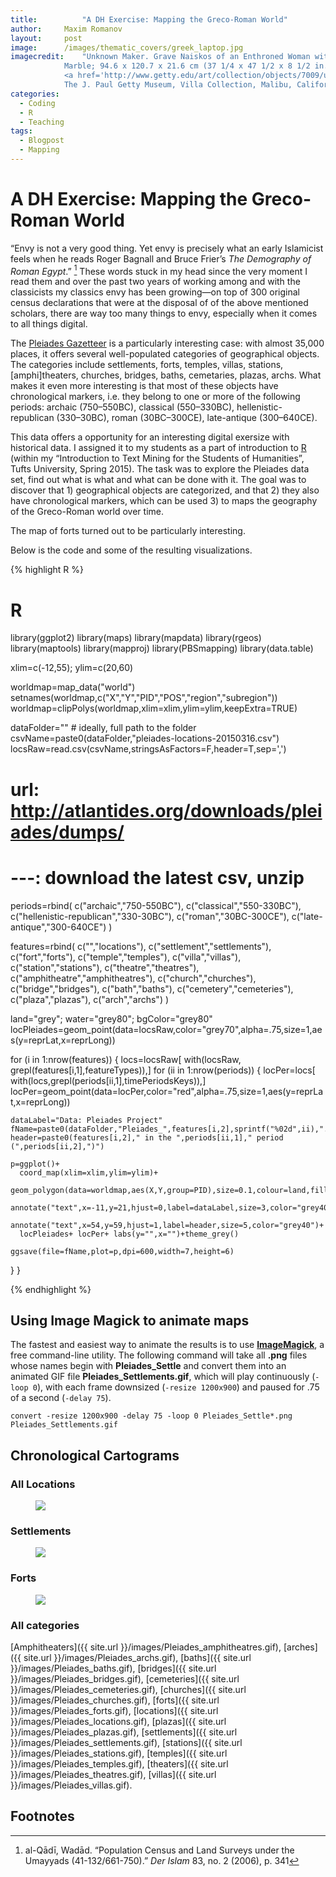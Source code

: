 ```yaml
---
title:			"A DH Exercise: Mapping the Greco-Roman World"
author:		Maxim Romanov
layout:		post
image:		/images/thematic_covers/greek_laptop.jpg
imagecredit:	"Unknown Maker. Grave Naiskos of an Enthroned Woman with an Attendant, about 100 B.C.,
			Marble; 94.6 x 120.7 x 21.6 cm (37 1/4 x 47 1/2 x 8 1/2 in.). 
			<a href='http://www.getty.edu/art/collection/objects/7009/unknown-maker-grave-naiskos-of-an-enthroned-woman-with-an-attendant-east-greek-about-100-bc/' target='_blank'>
			The J. Paul Getty Museum, Villa Collection, Malibu, California</a>."
categories:
  - Coding
  - R
  - Teaching
tags:
  - Blogpost
  - Mapping
---
```


# A DH Exercise: Mapping the Greco-Roman World

“Envy is not a very good thing. Yet envy is precisely what an early Islamicist feels when he reads Roger Bagnall and Bruce Frier’s *The Demography of Roman Egypt*.” [^fn1] These words stuck in my head since the very moment I read them and over the past two years of working among and with the classicists my classics envy has been growing—on top of 300 original census declarations that were at the disposal of of the above mentioned scholars, there are way too many things to envy, especially when it comes to all things digital.

The [Pleiades Gazetteer](http://pleiades.stoa.org/) is a particularly interesting case: with almost 35,000 places, it offers several well-populated categories of geographical objects. The categories include settlements, forts, temples, villas, stations, [amphi]theaters, churches, bridges, baths, cemetaries, plazas, archs. What makes it even more interesting is that most of these objects have chronological markers, i.e. they belong to one or more of the following periods: archaic (750–550BC), classical (550–330BC), hellenistic-republican (330–30BC), roman (30BC–300CE), late-antique (300–640CE).

This data offers a opportunity for an interesting digital exersize with historical data. I assigned it to my students as a part of introduction to [R](https://www.r-project.org/) (within my “Introduction to Text Mining for the Students of Humanities”, Tufts University, Spring 2015). The task was to explore the Pleiades data set, find out what is what and what can be done with it. The goal was to discover that 1) geographical objects are categorized, and that 2) they also have chronological markers, which can be used 3) to maps the geography of the Greco-Roman world over time.

The map of forts turned out to be particularly interesting.

Below is the code and some of the resulting visualizations.

{% highlight R %}

# R

library(ggplot2)
library(maps)
library(mapdata)
library(rgeos)
library(maptools)
library(mapproj)
library(PBSmapping)
library(data.table)

xlim=c(-12,55); ylim=c(20,60)

worldmap=map_data("world")
setnames(worldmap,c("X","Y","PID","POS","region","subregion"))
worldmap=clipPolys(worldmap,xlim=xlim,ylim=ylim,keepExtra=TRUE)

dataFolder="" # ideally, full path to the folder
csvName=paste0(dataFolder,"pleiades-locations-20150316.csv")
locsRaw=read.csv(csvName,stringsAsFactors=F,header=T,sep=',')
# url: http://atlantides.org/downloads/pleiades/dumps/
# ---: download the latest csv, unzip 

periods=rbind(
  c("archaic","750-550BC"),
  c("classical","550-330BC"),
  c("hellenistic-republican","330-30BC"),
  c("roman","30BC-300CE"),
  c("late-antique","300-640CE")
  )

features=rbind(
  c("","locations"),
  c("settlement","settlements"),
  c("fort","forts"),
  c("temple","temples"),
  c("villa","villas"),
  c("station","stations"),
  c("theatre","theatres"),
  c("amphitheatre","amphitheatres"),
  c("church","churches"),
  c("bridge","bridges"),
  c("bath","baths"),
  c("cemetery","cemeteries"),
  c("plaza","plazas"),
  c("arch","archs")
)

land="grey"; water="grey80"; bgColor="grey80"
locPleiades=geom_point(data=locsRaw,color="grey70",alpha=.75,size=1,aes(y=reprLat,x=reprLong))

for (i in 1:nrow(features)) {
  locs=locsRaw[ with(locsRaw, grepl(features[i,1],featureTypes)),]
  for (ii in 1:nrow(periods)) {
    locPer=locs[ with(locs,grepl(periods[ii,1],timePeriodsKeys)),]
    locPer=geom_point(data=locPer,color="red",alpha=.75,size=1,aes(y=reprLat,x=reprLong))
    
    dataLabel="Data: Pleiades Project"
    fName=paste0(dataFolder,"Pleiades_",features[i,2],sprintf("%02d",ii),".png")
    header=paste0(features[i,2]," in the ",periods[ii,1]," period (",periods[ii,2],")")
    
    p=ggplot()+
      coord_map(xlim=xlim,ylim=ylim)+
      geom_polygon(data=worldmap,aes(X,Y,group=PID),size=0.1,colour=land,fill=water,alpha=1)+
      annotate("text",x=-11,y=21,hjust=0,label=dataLabel,size=3,color="grey40")+
      annotate("text",x=54,y=59,hjust=1,label=header,size=5,color="grey40")+ 
      locPleiades+ locPer+ labs(y="",x="")+theme_grey()
    
    ggsave(file=fName,plot=p,dpi=600,width=7,height=6)
  }
}

{% endhighlight %}

## Using Image Magick to animate maps
The fastest and easiest way to animate the results is to use [**ImageMagick**](http://www.imagemagick.org/), a free command-line utility. The following command will take all **.png** files whose names begin with **Pleiades\_Settle** and convert them into an animated GIF file **Pleiades\_Settlements.gif**, which will play continuously (`-loop 0`), with each frame downsized (`-resize 1200x900`) and paused for .75 of a second (`-delay 75`).

```
convert -resize 1200x900 -delay 75 -loop 0 Pleiades_Settle*.png Pleiades_Settlements.gif
```


## Chronological Cartograms


### All Locations

<figure class="fit">
	<a href="{{ site.url }}/images/Pleiades_locations.gif" title="">
	<img src="{{ site.url }}/images/Pleiades_locations.gif">
	</a>
</figure>

### Settlements

<figure class="fit">
	<a href="{{ site.url }}/images/Pleiades_settlements.gif" title="">
	<img src="{{ site.url }}/images/Pleiades_settlements.gif">
	</a>
</figure>


### Forts

<figure class="fit">
	<a href="{{ site.url }}/images/Pleiades_forts.gif" title="">
	<img src="{{ site.url }}/images/Pleiades_forts.gif">
	</a>
</figure>

### All categories

[Amphitheaters]({{ site.url }}/images/Pleiades_amphitheatres.gif), 
[arches]({{ site.url }}/images/Pleiades_archs.gif),
[baths]({{ site.url }}/images/Pleiades_baths.gif), 
[bridges]({{ site.url }}/images/Pleiades_bridges.gif), 
[cemeteries]({{ site.url }}/images/Pleiades_cemeteries.gif), 
[churches]({{ site.url }}/images/Pleiades_churches.gif), 
[forts]({{ site.url }}/images/Pleiades_forts.gif), 
[locations]({{ site.url }}/images/Pleiades_locations.gif), 
[plazas]({{ site.url }}/images/Pleiades_plazas.gif), 
[settlements]({{ site.url }}/images/Pleiades_settlements.gif), 
[stations]({{ site.url }}/images/Pleiades_stations.gif), 
[temples]({{ site.url }}/images/Pleiades_temples.gif), 
[theaters]({{ site.url }}/images/Pleiades_theatres.gif), 
[villas]({{ site.url }}/images/Pleiades_villas.gif).


## Footnotes

[^fn1]: al-Qādī, Wadād. “Population Census and Land Surveys under the Umayyads (41-132/661-750).” _Der Islam_ 83, no. 2 (2006), p. 341